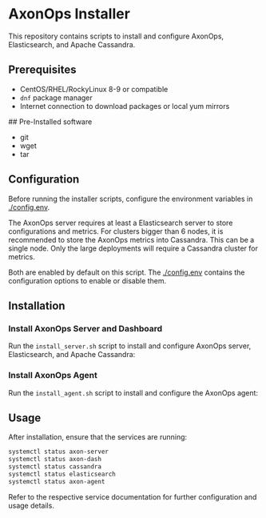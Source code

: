 # AxonOps Installer

This repository contains scripts to install and configure AxonOps, Elasticsearch, and Apache Cassandra.

## Prerequisites

- CentOS/RHEL/RockyLinux 8-9 or compatible
- `dnf` package manager
- Internet connection to download packages or local yum mirrors

## Pre-Installed software

- git
- wget
- tar

## Configuration

Before running the installer scripts, configure the environment variables in [./config.env](./config.env).

The AxonOps server requires at least a Elasticsearch server to store configurations and metrics. For clusters
bigger than 6 nodes, it is recommended to store the AxonOps metrics into Cassandra. This can be a single node.
Only the large deployments will require a Cassandra cluster for metrics.

Both are enabled by default on this script. The [./config.env](./config.env) contains the configuration options
to enable or disable them.

## Installation

### Install AxonOps Server and Dashboard

Run the `install_server.sh` script to install and configure AxonOps server, Elasticsearch, and Apache Cassandra:

### Install AxonOps Agent

Run the `install_agent.sh` script to install and configure the AxonOps agent:

## Usage

After installation, ensure that the services are running:

```bash
systemctl status axon-server
systemctl status axon-dash
systemctl status cassandra
systemctl status elasticsearch
systemctl status axon-agent
```

Refer to the respective service documentation for further configuration and usage details.